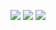![](https://github-readme-stats.vercel.app/api?username=L-ingqin12&count_private=true&show_icons=true&locale=cn&include_all_commits=true&custom_title=L-ingqin12的统计数据(不含orgs)) 
![](https://github-readme-stats-delta-nine-62.vercel.app/api?username=L-ingqin12&count_private=true&show_icons=true&locale=cn&include_all_commits=true&include_orgs=true&custom_title=L-ingqin12的统计数据(含orgs)) 
![](https://github-readme-stats.vercel.app/api/top-langs/?username=L-ingqin12&hide=css,html&layout=compact&langs_count=1)
